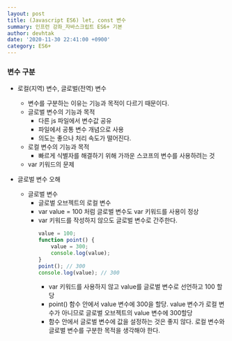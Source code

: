 ```yaml
---
layout: post
title: (Javascript ES6) let, const 변수
summary: 인프런 강좌_자바스크립트 ES6+ 기본
author: devhtak
date: '2020-11-30 22:41:00 +0900'
category: ES6+
---
```


### 변수 구분

- 로컬(지역) 변수, 글로벌(전역) 변수
  - 변수를 구분하는 이유는 기능과 목적이 다르기 때문이다.
  - 글로벌 변수의 기능과 목적
    - 다른 js 파일에서 변수값 공유
    - 파일에서 공통 변수 개념으로 사용
    - 의도는 좋으나 처리 속도가 떨어진다.
  - 로컬 변수의 기능과 목적
    - 빠르게 식별자를 해결하기 위해 가까운 스코프의 변수를 사용하려는 것
  - var 키워드의 문제
  
- 글로벌 변수 오해
  - 글로벌 변수
    - 글로벌 오브젝트의 로컬 변수
    - var value = 100 처럼 글로벌 변수도 var 키워드를 사용이 정상
    - var 키워드를 작성하지 않으도 글로벌 변수로 간주한다.
      ```javascript
      value = 100;
      function point() {
          value = 300;
          console.log(value);
      }
      point(); // 300
      console.log(value); // 300
      ```
      - var 키워드를 사용하지 않고 value를 글로벌 변수로 선언하고 100 할당
      - point() 함수 안에서 value 변수에 300을 할당. value 변수가 로컬 변수가 아니므로 글로벌 오브젝트의 value 변수에 300할당
      - 함수 안에서 글로벌 변수에 값을 설정하는 것은 좋지 않다. 로컬 변수와 글로벌 변수를 구분한 목적을 생각해야 한다.
